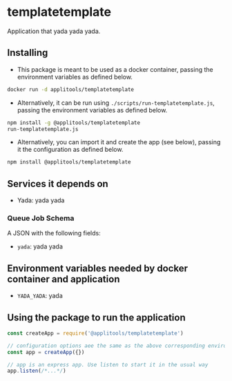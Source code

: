# templatetemplate

Application that yada yada yada.

## Installing

* This package is meant to be used as a docker container, passing the environment variables as defined below.

```sh
docker run -d applitools/templatetemplate
```

* Alternatively, it can be run using `./scripts/run-templatetemplate.js`,
  passing the environment variables as defined below.

```sh
npm install -g @applitools/templatetemplate
run-templatetemplate.js
```

* Alternatively, you can import it and create the app (see below), passing it the configuration as defined below.

```sh
npm install @applitools/templatetemplate
```

## Services it depends on

* Yada: yada yada

### Queue Job Schema

A JSON with the following fields:

* `yada`: yada yada

## Environment variables needed by docker container and application

* `YADA_YADA`: yada

## Using the package to run the application

```js
const createApp = require('@applitools/templatetemplate')

// configuration options aee the same as the above corresponding environment variables
const app = createApp({})

// app is an express app. Use listen to start it in the usual way
app.listen(/*...*/)
```
